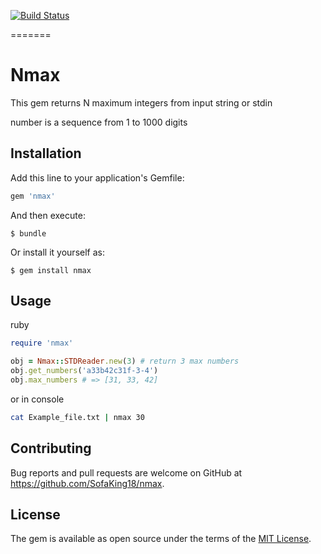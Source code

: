 [![Build Status](https://travis-ci.org/SofaKing18/nmax.svg?branch=master)](https://travis-ci.org/SofaKing18/nmax)

=======

# Nmax
This gem returns N maximum integers from input string or stdin  

number is a sequence from 1 to 1000 digits  

## Installation

Add this line to your application's Gemfile:

```ruby
gem 'nmax'
```

And then execute:

    $ bundle

Or install it yourself as:

    $ gem install nmax

## Usage

ruby

```ruby
require 'nmax'

obj = Nmax::STDReader.new(3) # return 3 max numbers
obj.get_numbers('a33b42c31f-3-4')
obj.max_numbers # => [31, 33, 42]
```

or in console

```bash
cat Example_file.txt | nmax 30  
```

## Contributing

Bug reports and pull requests are welcome on GitHub at https://github.com/SofaKing18/nmax.

## License

The gem is available as open source under the terms of the [MIT License](https://opensource.org/licenses/MIT).
